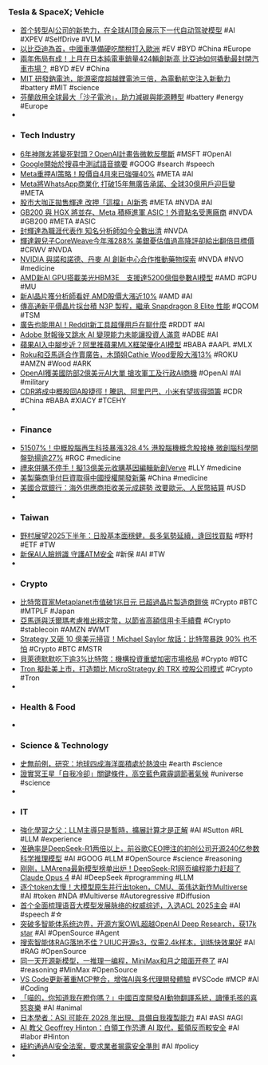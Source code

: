 ### Tesla & SpaceX; Vehicle
- [首个转型AI公司的新势力，在全球AI顶会展示下一代自动驾驶模型](https://www.jiqizhixin.com/articles/2025-06-17-8) #AI #XPEV #SelfDrive #VLM
- [以比亞迪為首，中國車準備硬吃關稅打入歐洲](https://finance.technews.tw/2025/06/17/byd-is-coming-to-europe-with-china-vehicles/) #EV #BYD #China #Europe
- [兩年佈局有成！上月在日本純電車銷量424輛創新高 比亞迪如何撬動最封閉汽車市場？](https://news.cnyes.com/news/id/6025167) #BYD #EV #China
- [MIT 研發鈉電池，能源密度超越鋰電池三倍，為電動航空注入新動力](https://technews.tw/2025/06/17/new-fuel-cell-could-enable-electric-aviation/) #battery #MIT #science
- [芬蘭啟用全球最大「沙子電池」，助力減碳與能源轉型](https://technews.tw/2025/06/17/finland-warms-up-the-world-largest-sand-battery/) #battery #energy #Europe
-
- ### Tech Industry
- [6年神隊友將變死對頭？OpenAI計畫告微軟反壟斷](https://news.cnyes.com/news/id/6025332) #MSFT #OpenAI
- [Google開始於搜尋中測試語音摘要](https://www.ithome.com.tw/news/169565) #GOOG #search #speech
- [Meta重押AI策略！股價自4月來已強彈40%](https://news.cnyes.com/news/id/6025019) #META #AI
- [Meta將WhatsApp商業化 打破15年無廣告承諾、全球30億用戶迎巨變](https://news.cnyes.com/news/id/6025127) #META
- [股市大咖正拋售輝達 改押「這檔」AI新秀](https://ec.ltn.com.tw/article/breakingnews/5076859) #META #NVDA #AI
- [GB200 與 HGX 將並存、Meta 積極進軍 ASIC！外資點名受惠廠商](https://finance.technews.tw/2025/06/17/meta-asic/) #NVDA #GB200 #META #ASIC
- [封輝達為職涯代表作 知名分析師如今全數出清](https://news.cnyes.com/news/id/6025334) #NVDA
- [輝達親兒子CoreWeave今年漲288% 美銀憂估值過高降評卻給出翻倍目標價](https://news.cnyes.com/news/id/6025190) #CRWV #NVDA
- [NVIDIA 與諾和諾德、丹麥 AI 創新中心合作推動藥物探索](https://www.ithome.com.tw/pr/169519) #NVDA #NVO #medicine
- [AMD新AI GPU搭載美光HBM3E　支援達5200億個參數AI模型](https://tw.nextapple.com/finance/20250617/665F868842B1FC85EB64CDFD867F5B2A) #AMD #GPU #MU
- [新AI晶片獲分析師看好 AMD股價大漲近10%](https://news.cnyes.com/news/id/6025256) #AMD #AI
- [傳高通新平價晶片採台積 N3P 製程，繼承 Snapdragon 8 Elite 性能](https://technews.tw/2025/06/17/qualcomm-snapdragon-8s-gen-5/) #QCOM #TSM
- [廣告也能用AI！Reddit新工具超懂用戶在聊什麼](https://news.cnyes.com/news/id/6025073) #RDDT #AI
- [Adobe 財報後又跳水 AI 變現能力未能讓投資人滿意](https://finance.technews.tw/2025/06/16/adobe-ai-monetization-not-satisfied/) #ADBE #AI
- [蘋果AI入中腳步近？阿里推蘋果MLX框架優化AI模型](https://udn.com/news/story/7333/8811647) #BABA #AAPL #MLX
- [Roku和亞馬遜合作賣廣告，木頭姐Cathie Wood愛股大漲13%](https://uanalyze.com.tw/articles/3249722105) #ROKU #AMZN #Wood #ARK
- [OpenAI獲美國防部2億美元AI大單 搶攻軍工及行政AI商機](https://tw.stock.yahoo.com/news/openai獲美國防部2億美元ai大單-搶攻軍工及行政ai商機-012115425.html) #OpenAI #AI #military
- [CDR將成中概股回A股捷徑！騰訊、阿里巴巴、小米有望拔得頭籌](https://news.cnyes.com/news/id/6025409) #CDR #China #BABA #XIACY #TCEHY
-
- ### Finance
- [51507%！中概股腦再生科技暴漲328.4% 港股腦機概念股接棒 微創腦科學開盤勁揚逾27%](https://news.cnyes.com/news/id/6025411) #RGC #medicine
- [禮來併購不停手！擬13億美元收購基因編輯新創Verve](https://news.cnyes.com/news/id/6025519) #LLY #medicine
- [美製藥商爭付巨資取得中國授權開發新藥](https://news.cnyes.com/news/id/6025001) #China #medicine
- [美國合眾銀行：海外供應商拒收美元成趨勢 改要歐元、人民幣結算](https://news.cnyes.com/news/id/6025200) #USD
-
- ### Taiwan
- [野村展望2025下半年：日股基本面穩健，長多氣勢延續，逢回找買點](https://news.cnyes.com/news/id/6024625) #野村 #ETF #TW
- [新保AI人臉辨識 守護ATM安全](https://tw.news.yahoo.com/新保ai人臉辨識-守護atm安全-142646147.html) #新保 #AI #TW
-
- ### Crypto
- [比特幣買家Metaplanet市值破1兆日元 已超過晶片製造商鎧俠](https://news.cnyes.com/news/id/6024848) #Crypto #BTC #MTPLF #Japan
- [亞馬遜與沃爾瑪考慮推出穩定幣，以節省高額信用卡手續費](https://technews.tw/2025/06/16/walmart-and-amazon-are-exploing-issuing-their-own-stablecoins/) #Crypto #stablecoin #AMZN #WMT
- [Strategy 又砸 10 億美元掃貨！Michael Saylor 放話：比特幣暴跌 90% 也不怕](https://blockcast.it/2025/06/17/strategy-acquires-another-10100-bitcoin-for-1-05-billion/) #Crypto #BTC #MSTR
- [貝萊德默默吃下逾3%比特幣：機構投資重塑加密市場格局](https://news.cnyes.com/news/id/6026059) #Crypto #BTC
- [Tron 擬赴美上市，打造類比 MicroStrategy 的 TRX 控股公司模式](https://abmedia.io/tron-microstrategy-trx-holdings) #Crypto #Tron
-
- ### Health & Food
-
- ### Science & Technology
- [史無前例，研究：地球四成海洋面積處於熱浪中](https://technews.tw/2025/06/16/ocean-heatwave/) #earth #science
- [證實冥王星「自我冷卻」關鍵條件，高空藍色霧霾調節著氣候](https://technews.tw/2025/06/16/webb-space-telescope-pluto-haze-atmosphere/) #universe #science
-
- ### IT
- [強化學習之父：LLM主導只是暫時，擴展計算才是正解](https://hao.cnyes.com/post/176463) #AI #Sutton #RL #LLM #experience
- [准确率是DeepSeek-R1两倍以上，前谷歌CEO押注的初创公司开源240亿参数科学推理模型](https://www.jiqizhixin.com/articles/2025-06-17-10) #AI #GOOG #LLM #OpenSource #science #reasoning
- [刚刚，LMArena最新模型榜单出炉！DeepSeek-R1网页编程能力赶超了Claude Opus 4](https://www.jiqizhixin.com/articles/2025-06-17-2) #AI #DeepSeek #programming #LLM
- [逐个token太慢！大模型原生并行出token，CMU、英伟达新作Multiverse](https://www.jiqizhixin.com/articles/2025-06-17-13) #AI #token #NDA #Multiverse #Autoregressive #Diffusion
- [首个全面梳理语音大模型发展脉络的权威综述，入选ACL 2025主会](https://www.jiqizhixin.com/articles/2025-06-17-6) #AI #speech #☆
- [突破多智能体系统边界，开源方案OWL超越OpenAI Deep Research，获17k star](https://www.jiqizhixin.com/articles/2025-06-17-4) #AI #OpenSource #Agent
- [搜索智能体RAG落地不佳？UIUC开源s3，仅需2.4k样本，训练快效果好](https://www.jiqizhixin.com/articles/2025-06-17) #AI #RAG #OpenSource
- [同一天开源新模型，一推理一编程，MiniMax和月之暗面开卷了](https://www.jiqizhixin.com/articles/2025-06-17-5) #AI #reasoning #MinMax #OpenSource
- [VS Code更新著重MCP整合，增強AI與多代理開發體驗](https://www.ithome.com.tw/news/169569) #VSCode #MCP #AI #Coding
- [「喵的，你知道我在瞪你嗎？」中國百度開發AI動物翻譯系統，讀懂毛孩的喜怒哀樂](https://dq.yam.com/post/16583) #AI #animal
- [日本學者：ASI 可能在 2028 年出現、具備自我複製能力](https://technews.tw/2025/06/17/asian-minds-should-seek-coexistence-with-superhuman-ai/) #AI #ASI #AGI
- [AI 教父 Geoffrey Hinton：白領工作恐遭 AI 取代，藍領反而較安全](https://technews.tw/2025/06/17/ai-godfather-reveals-which-job-are-safest/) #AI #labor #Hinton
- [紐約通過AI安全法案，要求業者揭露安全準則](https://www.ithome.com.tw/news/169568) #AI #policy
-